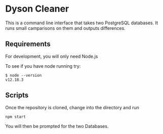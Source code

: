 # Dyson Cleaner
This is a command line interface that takes two PostgreSQL databases. It runs small camparisons on them and outputs differences. 

## Requirements
For development, you will only need Node.js

To see if you have node running try:
```
$ node --version
v12.18.3
```

## Scripts

Once the repository is cloned, change into the directory and run 
```
npm start
```
You will then be prompted for the two Databases.

